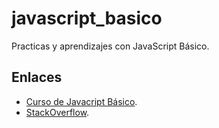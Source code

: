 # javascript_basico
Practicas y aprendizajes con JavaScript Básico.

## Enlaces
* [Curso de Javacript Básico](https://platzi.com/cursos/basico-javascript/).
* [StackOverflow](https://stackoverflow.com/).
